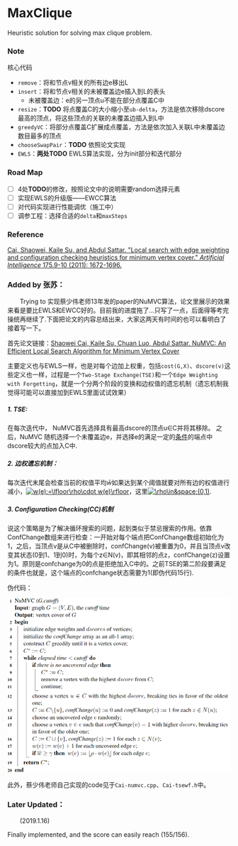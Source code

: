 # MaxClique
Heuristic solution for solving max clique problem.

### Note

核心代码

- `remove`：将和节点v相关的所有边e移出L
- `insert`：将和节点v相关的未被覆盖边e插入到L的表头
  - 未被覆盖边：e的另一顶点u不能在部分点覆盖C中
- `resize`：**TODO** 将点覆盖C的大小缩小至`ub-delta`，方法是依次移除dscore最高的顶点，将这些顶点的关联的未覆盖边插入到L中
- `greedyVC`：将部分点覆盖C扩展成点覆盖，方法是依次加入关联L中未覆盖边数目最多的顶点
- `chooseSwapPair`：**TODO** 依照论文实现
- `EWLS`：**两处TODO** EWLS算法实现，分为init部分和迭代部分

### Road Map

- [ ] 4处**TODO**的修改，按照论文中的说明需要random选择元素
- [ ] 实现EWLS的升级版——EWCC算法
- [ ] 对代码实现进行性能调优（施工中）
- [ ] 调参工程：选择合适的`delta`和`maxSteps`

### Reference

[Cai, Shaowei, Kaile Su, and Abdul Sattar. "Local search with edge weighting and configuration checking heuristics for minimum vertex cover." *Artificial Intelligence* 175.9-10 (2011): 1672-1696.](https://www.sciencedirect.com/science/article/pii/S0004370211000427)


### Added by 张苏：

&emsp;&emsp;Trying to 实现蔡少伟老师13年发的paper的NuMVC算法，论文里展示的效果来看是要比EWLS和EWCC好的。目前我的进度拖了...只写了一点，后面得等考完操统再继续了.下面把论文的内容总结出来，大家这两天有时间的也可以看明白了接着写一下。

首先论文链接：[Shaowei Cai, Kaile Su, Chuan Luo, Abdul Sattar. NuMVC: An Efficient Local Search Algorithm for Minimum Vertex Cover](https://arxiv.org/abs/1402.0584)

主要定义也与EWLS一样，也是对每个边加上权重，包括`cost(G,X)`、`dscore(v)`这些定义也一样，过程是一个`Two-Stage Exchange(TSE)`和一个`Edge Weighting with Forgetting`，就是一个分两个阶段的变换和边权值的遗忘机制（遗忘机制我觉得可能可以直接加到EWLS里面试试效果）

##### 1. TSE:
在每次迭代中， NuMVC首先选择具有最高dscore的顶点u∈C并将其移除。 之后，NuMVC 随机选择一个未覆盖边e，并选择e的满足一定的[条件](#1)的端点中dscore较大的点加入C中.
##### 2. 边权遗忘机制：
每次迭代末尾会检查当前的权值平均$\bar{w}$如果达到某个阈值就要对所有边的权值进行减小，<a href="https://www.codecogs.com/eqnedit.php?latex=w(e):=\lfloor\rho\cdot&space;w(e)\rfloor" target="_blank"><img src="https://latex.codecogs.com/gif.latex?w(e):=\lfloor\rho\cdot&space;w(e)\rfloor" title="w(e):=\lfloor\rho\cdot w(e)\rfloor" /></a>，这里<a href="https://www.codecogs.com/eqnedit.php?latex=w(e):=\lfloor\rho\cdot&space;w(e)\rfloor" target="_blank"><img src="https://latex.codecogs.com/gif.latex?\rho\in&space;(0,1)" title="\rho\in&space;(0,1)" /></a>.
##### 3. Configuration Checking(CC)机制
说这个策略是为了解决循环搜索的问题，起到类似于禁忌搜索的作用。依靠ConfChange数组来进行检查：一开始对每个端点把ConfChange数组初始化为1，之后，当顶点v是从C中被删除时，confChange(v)被重置为0，并且当顶点v改变其状态(0到1、1到0)时，为每个z∈N(v)，即其相邻的点z，confChange(z)设置为1。原则是confchange为0的点是拒绝加入C中的。<span id='1'>之前TSE的第二阶段要满足的条件也就是</span>，这个端点的confchange状态需要为1(即伪代码15行).

伪代码：

![](wei-code.png)

此外，蔡少伟老师自己实现的code见于`Cai-numvc.cpp`、`Cai-tsewf.h`中。

### Later Updated：

&emsp;&emsp;(2019.1.16)

Finally implemented, and the score can easily reach (155/156).
